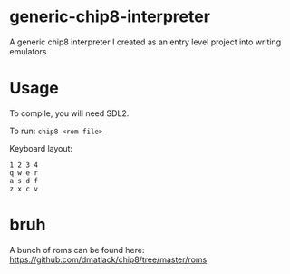 # generic-chip8-interpreter
A generic chip8 interpreter I created as an entry level project into writing emulators

# Usage
To compile, you will need SDL2.

To run: `chip8 <rom file>`

Keyboard layout:
```
1 2 3 4
q w e r
a s d f
z x c v
```

# bruh
A bunch of roms can be found here: https://github.com/dmatlack/chip8/tree/master/roms
